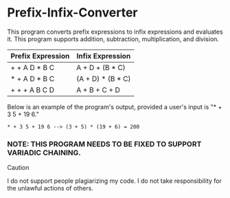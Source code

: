 # Prefix-Infix-Converter
This program converts prefix expressions to infix expressions and evaluates it. This program supports addition, subtraction, multiplication, and division.

| Prefix Expression | Infix Expression |
| ------------- | ------------- |
| + + A D * B C | A + D + (B * C) |
| * + A D * B C | (A + D) * (B * C) |
| + + + A B C D | A + B + C + D |

Below is an example of the program's output, provided a user's input is "\* + 3 5 + 19 6."

```
* + 3 5 + 19 6 --> (3 + 5) * (19 + 6) = 200
```

### NOTE: THIS PROGRAM NEEDS TO BE FIXED TO SUPPORT VARIADIC CHAINING.

> [!CAUTION]
> I do not support people plagiarizing my code. I do not take responsibility for the unlawful actions of others.